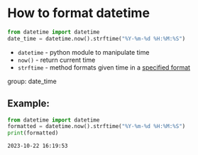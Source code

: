 # How to format datetime

```python
from datetime import datetime
date_time = datetime.now().strftime("%Y-%m-%d %H:%M:%S")
```

- `datetime` - python module to manipulate time
- `now()` - return current time
- `strftime` - method formats given time in a [specified format](https://manpages.debian.org/bullseye/manpages-dev/strftime.3.en.html)

group: date_time

## Example: 
```python
from datetime import datetime
formatted = datetime.now().strftime("%Y-%m-%d %H:%M:%S")
print(formatted)
```
```
2023-10-22 16:19:53
```
